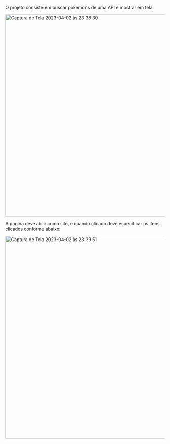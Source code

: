 O projeto consiste em buscar pokemons de uma API e mostrar em tela.

<img width="637" alt="Captura de Tela 2023-04-02 às 23 38 30" src="https://user-images.githubusercontent.com/117492638/229399066-bb4ed435-b313-42b2-bd8c-80695979f0c1.png">

A pagina deve abrir como site, e quando clicado deve especificar os itens clicados conforme abaixo:

<img width="639" alt="Captura de Tela 2023-04-02 às 23 39 51" src="https://user-images.githubusercontent.com/117492638/229399335-ac433bad-9f3f-4f37-b053-5ff60e2b6e50.png">
